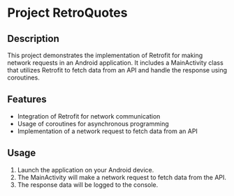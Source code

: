 # Project RetroQuotes

## Description
This project demonstrates the implementation of Retrofit for making network requests in an Android application. 
It includes a MainActivity class that utilizes Retrofit to fetch data from an API and handle the response using coroutines.

## Features
- Integration of Retrofit for network communication
- Usage of coroutines for asynchronous programming
- Implementation of a network request to fetch data from an API

## Usage
1. Launch the application on your Android device.
2. The MainActivity will make a network request to fetch data from the API.
3. The response data will be logged to the console.

